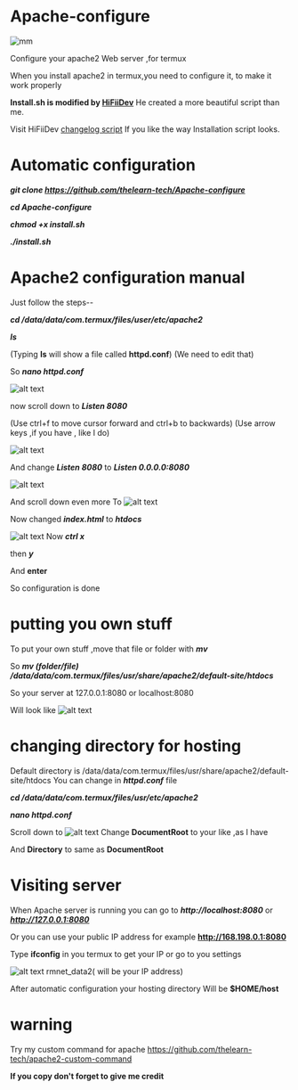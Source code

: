 # Apache-configure
![mm](https://img.shields.io/badge/Maintained-yes-green)

Configure your apache2 Web server ,for termux

When you install apache2 in termux,you need to configure it,
to make it work properly

**Install.sh  is modified by [HiFiiDev](https://github.com/HiFiiDev)**
He created a more beautiful script than me.

Visit HiFiiDev [changelog script](https://github.com/HiFiiDev/ROM-Changes)
If you like the way Installation script looks.

           
# Automatic configuration

***git clone https://github.com/thelearn-tech/Apache-configure***

***cd Apache-configure***

***chmod +x install.sh***

***./install.sh***


# Apache2 configuration manual
Just follow the steps--

***cd /data/data/com.termux/files/user/etc/apache2***

***ls***

         
(Typing **ls** will show a file called **httpd.conf**)
  (We need to edit that)

So
***nano httpd.conf***

![alt text](https://i.ibb.co/Y2J0Fqr/nano-httpd-conf.jpg)

now scroll down to ***Listen 8080***

(Use ctrl+f to move cursor forward and ctrl+b to backwards)
(Use arrow keys ,if you have , like I do)

![alt text](https://i.ibb.co/wgz0Sf4/Polish-20201102-082837952.jpg)

And change ***Listen 8080*** to 
***Listen 0.0.0.0:8080***

![alt text](https://i.ibb.co/GVjkJvW/Polish-20201102-082555154.jpg)

And scroll down even more
To 
![alt text](https://i.ibb.co/D4qCJP4/IMG-20201030-114757.jpg)

Now changed ***index.html*** to ***htdocs***

![alt text](https://i.ibb.co/CVYRcJd/IMG-20201030-114731.jpg)
Now
***ctrl x***

then ***y***

And **enter**

So configuration is done
# putting you own stuff
To put your own stuff ,move that file or folder with ***mv***

So ***mv (folder/file) /data/data/com.termux/files/usr/share/apache2/default-site/htdocs***

So your server at 127.0.0.1:8080 or localhost:8080

Will look like 
![alt text](https://i.ibb.co/58NbbP7/IMG-20201030-112202.jpg)

# changing directory for hosting

Default directory is /data/data/com.termux/files/usr/share/apache2/default-site/htdocs
You can change in ***httpd.conf*** file

***cd /data/data/com.termux/files/usr/etc/apache2***

***nano httpd.conf***

Scroll down to 
![alt text](https://i.ibb.co/613bWfk/IMG-20201030-114638.jpg)
Change **DocumentRoot** to your like ,as I have

And **Directory** to same as **DocumentRoot**
# Visiting server 

  When Apache server is running you can go to
  ***http://localhost:8080*** or ***http://127.0.0.1:8080***
  
Or you can use your public IP address for example **http://168.198.0.1:8080**

Type **ifconfig** in you termux to get your IP or go to you settings

![alt text](https://i.ibb.co/Lxnn5Wq/Polish-20201102-080938498.jpg)
rmnet_data2( will be your IP address)

After automatic configuration your hosting directory
Will be **$HOME/host**


# warning
 Try my custom command for apache
https://github.com/thelearn-tech/apache2-custom-command


**If you copy don't forget to give me credit**



